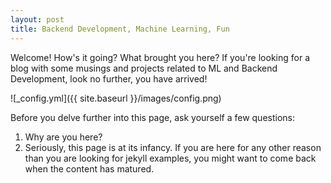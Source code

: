 ```yaml
---
layout: post
title: Backend Development, Machine Learning, Fun
---
```


Welcome! How's it going? What brought you here? If you're looking for a blog with some musings and projects related to ML and Backend Development, look no further, you have arrived!

![_config.yml]({{ site.baseurl }}/images/config.png)

Before you delve further into this page, ask yourself a few questions:

1. Why are you here?
2. Seriously, this page is at its infancy.  If you are here for any other reason than you are looking for jekyll examples, you might want to come back when the content has matured.
